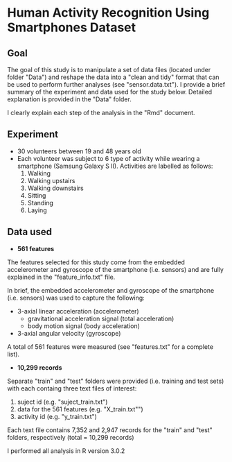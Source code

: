 Human Activity Recognition Using Smartphones Dataset
===

Goal
---
The goal of this study is to manipulate a set of data files (located under folder "Data") and reshape the data into a "clean and tidy" format that can be used to perform further analyses (see "sensor.data.txt"). I provide a brief summary of the experiment and data used for the study below. Detailed explanation is provided in the "Data" folder. 

I clearly explain each step of the analysis in the "Rmd" document. 

Experiment
---
* 30 volunteers between 19 and 48 years old
* Each volunteer was subject to 6 type of activity while wearing a smartphone (Samsung Galaxy S II). Activities are labelled as follows:
    1. Walking
    2. Walking upstairs
    3. Walking downstairs
    4. Sitting
    5. Standing
    6. Laying

Data used
---
* **561 features**

The features selected for this study come from the embedded accelerometer and gyroscope of the smartphone (i.e. sensors) and are fully explained in the "feature_info.txt" file.

In brief, the embedded accelerometer and gyroscope of the smartphone (i.e. sensors) was used to capture the following:

* 3-axial linear acceleration (accelerometer)
    * gravitational acceleration signal (total acceleration)
    * body motion signal (body acceleration)
* 3-axial angular velocity (gyroscope)

A total of 561 features were measured (see "features.txt" for a complete list).

* **10,299 records**

Separate "train" and "test" folders were provided (i.e. training and test sets) with each containg three text files of interest: 

  1. suject id (e.g. "suject_train.txt")
  2. data for the 561 features (e.g. "X_train.txt"")
  3. activity id (e.g. "y_train.txt") 
    
Each text file contains 7,352 and 2,947 records for the "train" and "test" folders, respectively (total = 10,299 records)

I performed all analysis in R version 3.0.2






